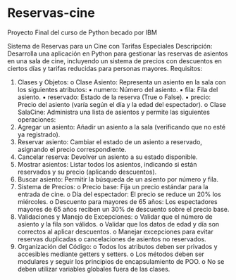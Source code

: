 # Reservas-cine
Proyecto Final del curso de Python becado por IBM

Sistema de Reservas para un Cine con Tarifas Especiales
Descripción: Desarrolla una aplicación en Python para gestionar las reservas de asientos
en una sala de cine, incluyendo un sistema de precios con descuentos en ciertos días y
tarifas reducidas para personas mayores.
Requisitos:
1. Clases y Objetos:
o Clase Asiento: Representa un asiento en la sala con los siguientes
atributos:
▪ numero: Número del asiento.
▪ fila: Fila del asiento.
▪ reservado: Estado de la reserva (True o False).
▪ precio: Precio del asiento (varía según el día y la edad del
espectador).
o Clase SalaCine: Administra una lista de asientos y permite las siguientes
operaciones:
1. Agregar un asiento: Añadir un asiento a la sala (verificando que no
esté ya registrado).
2. Reservar asiento: Cambiar el estado de un asiento a reservado,
asignando el precio correspondiente.
3. Cancelar reserva: Devolver un asiento a su estado disponible.
4. Mostrar asientos: Listar todos los asientos, indicando si están
reservados y su precio (aplicando descuentos).
5. Buscar asiento: Permitir la búsqueda de un asiento por número y
fila.
2. Sistema de Precios:
o Precio base: Fija un precio estándar para la entrada de cine.
o Día del espectador: El precio se reduce un 20% los miércoles.
o Descuento para mayores de 65 años: Los espectadores mayores de 65
años reciben un 30% de descuento sobre el precio base.
3. Validaciones y Manejo de Excepciones:
o Validar que el número de asiento y la fila son válidos.
o Validar que los datos de edad y día son correctos al aplicar descuentos.
o Manejar excepciones para evitar reservas duplicadas o cancelaciones de
asientos no reservados.
4. Organización del Código:
o Todos los atributos deben ser privados y accesibles mediante getters y
setters.
o Los métodos deben ser modulares y seguir los principios de
encapsulamiento de POO.
o No se deben utilizar variables globales fuera de las clases.
